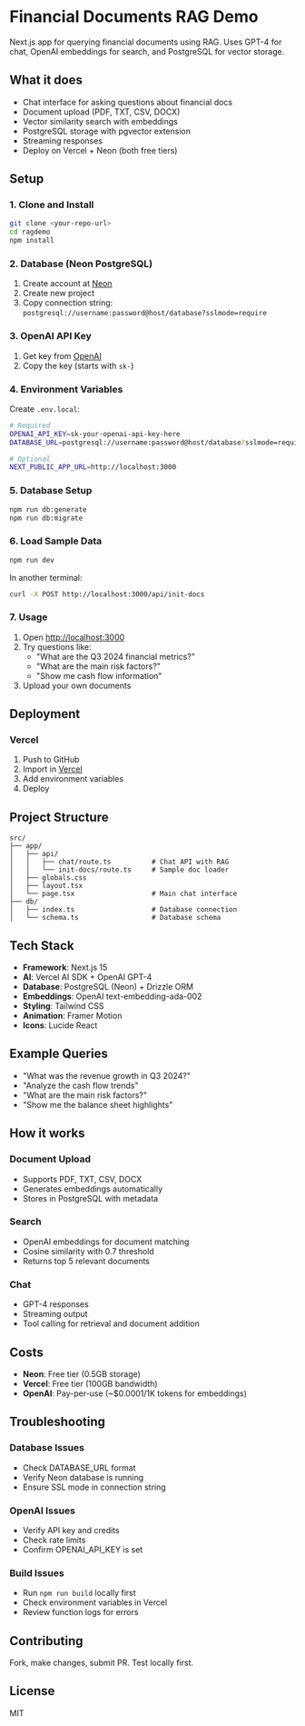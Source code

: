 # Financial Documents RAG Demo

Next.js app for querying financial documents using RAG. Uses GPT-4 for chat, OpenAI embeddings for search, and PostgreSQL for vector storage.

## What it does

- Chat interface for asking questions about financial docs
- Document upload (PDF, TXT, CSV, DOCX)
- Vector similarity search with embeddings
- PostgreSQL storage with pgvector extension
- Streaming responses
- Deploy on Vercel + Neon (both free tiers)

## Setup

### 1. Clone and Install

```bash
git clone <your-repo-url>
cd ragdemo
npm install
```

### 2. Database (Neon PostgreSQL)

1. Create account at [Neon](https://neon.tech)
2. Create new project
3. Copy connection string: `postgresql://username:password@host/database?sslmode=require`

### 3. OpenAI API Key

1. Get key from [OpenAI](https://platform.openai.com/api-keys)
2. Copy the key (starts with `sk-`)

### 4. Environment Variables

Create `.env.local`:

```bash
# Required
OPENAI_API_KEY=sk-your-openai-api-key-here
DATABASE_URL=postgresql://username:password@host/database?sslmode=require

# Optional
NEXT_PUBLIC_APP_URL=http://localhost:3000
```

### 5. Database Setup

```bash
npm run db:generate
npm run db:migrate
```

### 6. Load Sample Data

```bash
npm run dev
```

In another terminal:

```bash
curl -X POST http://localhost:3000/api/init-docs
```

### 7. Usage

1. Open [http://localhost:3000](http://localhost:3000)
2. Try questions like:
   - "What are the Q3 2024 financial metrics?"
   - "What are the main risk factors?"
   - "Show me cash flow information"
3. Upload your own documents

## Deployment

### Vercel

1. Push to GitHub
2. Import in [Vercel](https://vercel.com)
3. Add environment variables
4. Deploy

## Project Structure

```
src/
├── app/
│   ├── api/
│   │   ├── chat/route.ts          # Chat API with RAG
│   │   └── init-docs/route.ts     # Sample doc loader
│   ├── globals.css
│   ├── layout.tsx
│   └── page.tsx                   # Main chat interface
├── db/
│   ├── index.ts                   # Database connection
│   └── schema.ts                  # Database schema
```

## Tech Stack

- **Framework**: Next.js 15
- **AI**: Vercel AI SDK + OpenAI GPT-4
- **Database**: PostgreSQL (Neon) + Drizzle ORM
- **Embeddings**: OpenAI text-embedding-ada-002
- **Styling**: Tailwind CSS
- **Animation**: Framer Motion
- **Icons**: Lucide React

## Example Queries

- "What was the revenue growth in Q3 2024?"
- "Analyze the cash flow trends"
- "What are the main risk factors?"
- "Show me the balance sheet highlights"

## How it works

### Document Upload
- Supports PDF, TXT, CSV, DOCX
- Generates embeddings automatically
- Stores in PostgreSQL with metadata

### Search
- OpenAI embeddings for document matching
- Cosine similarity with 0.7 threshold
- Returns top 5 relevant documents

### Chat
- GPT-4 responses
- Streaming output
- Tool calling for retrieval and document addition

## Costs

- **Neon**: Free tier (0.5GB storage)
- **Vercel**: Free tier (100GB bandwidth)
- **OpenAI**: Pay-per-use (~$0.0001/1K tokens for embeddings)

## Troubleshooting

### Database Issues
- Check DATABASE_URL format
- Verify Neon database is running
- Ensure SSL mode in connection string

### OpenAI Issues
- Verify API key and credits
- Check rate limits
- Confirm OPENAI_API_KEY is set

### Build Issues
- Run `npm run build` locally first
- Check environment variables in Vercel
- Review function logs for errors

## Contributing

Fork, make changes, submit PR. Test locally first.

## License

MIT
